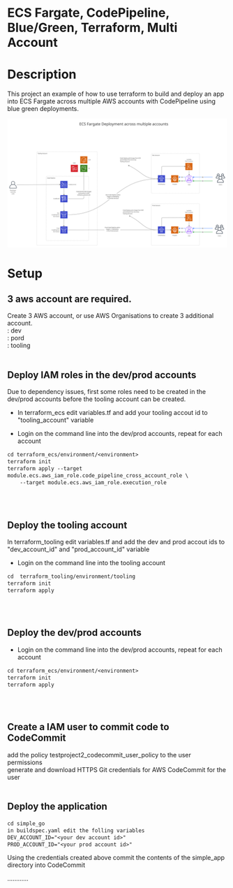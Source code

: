 # ECS Fargate, CodePipeline, Blue/Green, Terraform, Multi Account

# Description

This project an example of how to use terraform to build and deploy an app into ECS Fargate across multiple AWS accounts with CodePipeline using blue green deployments.

![Diagram](./Diagram.jpg)
<br>
# Setup

## 3 aws account are required. 
Create 3 AWS account, or use AWS Organisations to create 3 additional account.\
: dev\
: pord\
: tooling
<br><br>
## Deploy IAM roles in the dev/prod accounts

Due to dependency issues, first some roles need to be created in the dev/prod accounts before the tooling account can be created. 

- In terraform_ecs edit variables.tf and add your tooling accout id to "tooling_account" variable

- Login on the command line into the dev/prod accounts, repeat for each account

```
cd terraform_ecs/environment/<environment>
terraform init
terraform apply --target module.ecs.aws_iam_role.code_pipeline_cross_account_role \
    --target module.ecs.aws_iam_role.execution_role
```
<br><br>
## Deploy the tooling account

In terraform_tooling edit variables.tf and add the dev and prod accout ids to "dev_account_id" and "prod_account_id" variable

- Login on the command line into the tooling account
```
cd  terraform_tooling/environment/tooling 
terraform init
terraform apply
```
<br><br>
## Deploy the dev/prod accounts

- Login on the command line into the dev/prod accounts, repeat for each account
```
cd terraform_ecs/environment/<environment>
terraform init
terraform apply 
```
<br><br>
## Create a IAM user to commit code to CodeCommit

add the policy testproject2_codecommit_user_policy to the user permissions\
generate and download HTTPS Git credentials for AWS CodeCommit for the user
<br><br>
## Deploy the application 

```
cd simple_go
in buildspec.yaml edit the folling variables 
DEV_ACCOUNT_ID="<your dev account id>"
PROD_ACCOUNT_ID="<your prod account id>"
```

Using the credentials created above commit the contents of the simple_app directory into CodeCommit

............



